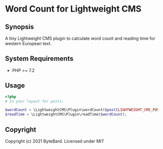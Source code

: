 # Word Count for Lightweight CMS

## Synopsis

A tiny Lightweight CMS plugin to calculate word count and reading time for western European text.

## System Requirements

* PHP >= 7.2

## Usage

```php
<?php
# In your layout for posts.

$wordCount = \LightweightCMS\Plugin\wordCount($post[LIGHTWEIGHT_CMS_POST_CONTENT]);
$readTime = \LightweightCMS\Plugin\readTime($wordCount);
```

## Copyright

Copyright (c) 2021 ByteBard. Licensed under MIT
